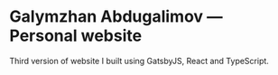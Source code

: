 # Galymzhan Abdugalimov — Personal website

Third version of website I built using GatsbyJS, React and TypeScript.
